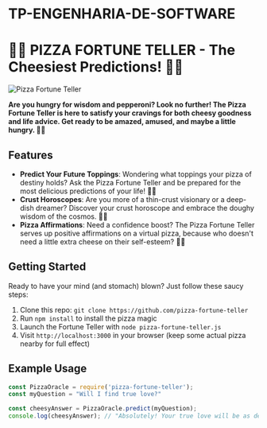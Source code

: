 # TP-ENGENHARIA-DE-SOFTWARE
# 🍕🔮 PIZZA FORTUNE TELLER - The Cheesiest Predictions! 🔮🍕

![Pizza Fortune Teller](https://example.com/pizza-fortune-teller.png)

**Are you hungry for wisdom and pepperoni? Look no further! The Pizza Fortune Teller is here to satisfy your cravings for both cheesy goodness and life advice. Get ready to be amazed, amused, and maybe a little hungry. 🍕🔮**

## Features

- **Predict Your Future Toppings**: Wondering what toppings your pizza of destiny holds? Ask the Pizza Fortune Teller and be prepared for the most delicious predictions of your life! 🌮🍍
- **Crust Horoscopes**: Are you more of a thin-crust visionary or a deep-dish dreamer? Discover your crust horoscope and embrace the doughy wisdom of the cosmos. 🌌🍞
- **Pizza Affirmations**: Need a confidence boost? The Pizza Fortune Teller serves up positive affirmations on a virtual pizza, because who doesn't need a little extra cheese on their self-esteem? 🧀🚀

## Getting Started

Ready to have your mind (and stomach) blown? Just follow these saucy steps:

1. Clone this repo: `git clone https://github.com/pizza-fortune-teller`
2. Run `npm install` to install the pizza magic
3. Launch the Fortune Teller with `node pizza-fortune-teller.js`
4. Visit `http://localhost:3000` in your browser (keep some actual pizza nearby for full effect)

## Example Usage

```javascript
const PizzaOracle = require('pizza-fortune-teller');
const myQuestion = "Will I find true love?"

const cheesyAnswer = PizzaOracle.predict(myQuestion);
console.log(cheesyAnswer); // "Absolutely! Your true love will be as delightful as a pizza with extra cheese. 🍕❤️"
